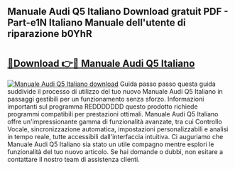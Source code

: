 ## Manuale Audi Q5 Italiano Download gratuit PDF - Part-e1N Italiano Manuale dell'utente di riparazione b0YhR

# <h2><a href="http://dfg1lmh.blite.top/?on=Manuale+Audi+Q5+Italiano">🔗Download 👉🔴 Manuale Audi Q5 Italiano</a></h2>

[![Manuale Audi Q5 Italiano download](https://i.imgur.com/lujVjoI.png)](http://dfg1lmh.blite.top/?on=Manuale+Audi+Q5+Italiano)
Guida passo passo questa guida suddivide il processo di utilizzo del tuo nuovo Manuale Audi Q5 Italiano in passaggi gestibili per un funzionamento senza sforzo. Informazioni importanti sul programma REDDDDDDD questo prodotto richiede programmi compatibili per prestazioni ottimali. Manuale Audi Q5 Italiano offre un'impressionante gamma di funzionalità avanzate, tra cui Controllo Vocale, sincronizzazione automatica, impostazioni personalizzabili e analisi in tempo reale, tutte accessibili dall'interfaccia intuitiva. Ci auguriamo che Manuale Audi Q5 Italiano sia stato un utile compagno mentre esplori le funzionalità del tuo nuovo articolo. Se hai domande o dubbi, non esitare a contattare il nostro team di assistenza clienti.
